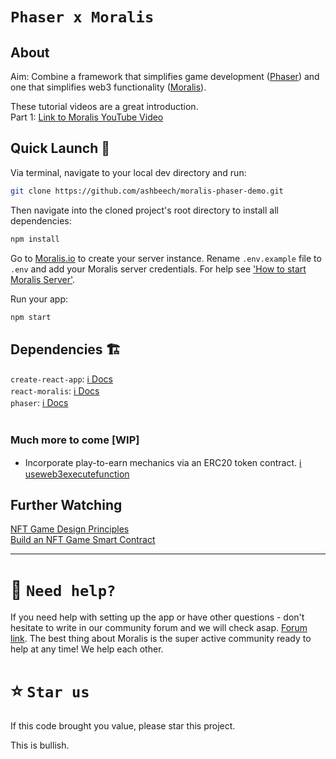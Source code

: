 # `Phaser x Moralis`

## About

Aim: Combine a framework that simplifies game development ([Phaser](https://phaser.io?utm_source=ashbeech&utm_medium=readme&utm_campaign=moralis-magazine)) and one that simplifies web3 functionality ([Moralis](https://moralis.io?utm_source=ashbeech&utm_medium=readme&utm_campaign=moralis-magazine)).

These tutorial videos are a great introduction.<br/>
Part 1: [Link to Moralis YouTube Video](https://youtu.be/Z4dWavvyhbA?utm_source=ashbeech&utm_medium=readme&utm_campaign=moralis-magazine)<br/>

## Quick Launch 🚀

Via terminal, navigate to your local dev directory and run:

```sh
git clone https://github.com/ashbeech/moralis-phaser-demo.git

```

Then navigate into the cloned project's root directory to install all dependencies:

```sh
npm install

```

Go to [Moralis.io](https://moralis.io?utm_source=ashbeech&utm_medium=readme&utm_campaign=moralis-magazine) to create your server instance. Rename `.env.example` file to `.env` and add your Moralis server credentials. For help see ['How to start Moralis Server'](https://docs.moralis.io/moralis-server/getting-started/create-a-moralis-server).

Run your app:

```sh
npm start
```

## Dependencies 🏗

`create-react-app`: [ℹ️ Docs](https://create-react-app.dev/docs/getting-started)<br/>
`react-moralis`: [ℹ️ Docs](https://www.npmjs.com/package/react-moralis)<br/>
`phaser`: [ℹ️ Docs](https://newdocs.phaser.io/docs/3.55.2)<br/>
<br/>

### Much more to come [WIP]

- Incorporate play-to-earn mechanics via an ERC20 token contract. [ℹ️ useweb3executefunction](https://github.com/MoralisWeb3/react-moralis/#useweb3executefunction)

## Further Watching

[NFT Game Design Principles](https://youtu.be/j4kyOTOWSRQ?utm_source=ashbeech&utm_medium=readme&utm_campaign=moralis-magazine)<br/>
[Build an NFT Game Smart Contract](https://youtu.be/xcCMTb5jpKE?utm_source=ashbeech&utm_medium=readme&utm_campaign=moralis-magazine)

---

# 🤝 `Need help?`

If you need help with setting up the app or have other questions - don't hesitate to write in our community forum and we will check asap. [Forum link](https://forum.moralis.io). The best thing about Moralis is the super active community ready to help at any time! We help each other.

# ⭐️ `Star us`

If this code brought you value, please star this project.

This is bullish.
